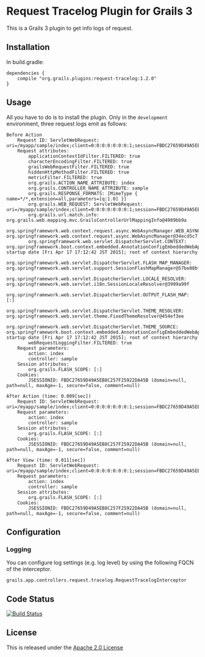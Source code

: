 Request Tracelog Plugin for Grails 3
====================================

This is a Grails 3 plugin to get info logs of request.


Installation
------------

In build.gradle:

    dependencies {
        compile "org.grails.plugins:request-tracelog:1.2.0"
    }


Usage
-----

All you have to do is to install the plugin.
Only in the `development` environment, three request logs emit as follows:

    Before Action
        Request ID: ServletWebRequest: uri=/myapp/sample/index;client=0:0:0:0:0:0:0:1;session=FBDC27659D49A5EB8C257F25922DA45B
        Request attributes:
            applicationContextIdFilter.FILTERED: true
            characterEncodingFilter.FILTERED: true
            grailsWebRequestFilter.FILTERED: true
            hiddenHttpMethodFilter.FILTERED: true
            metricFilter.FILTERED: true
            org.grails.ACTION_NAME_ATTRIBUTE: index
            org.grails.CONTROLLER_NAME_ATTRIBUTE: sample
            org.grails.RESPONSE_FORMATS: [MimeType { name=*/*,extension=all,parameters=[q:1.0] }]
            org.grails.WEB_REQUEST: ServletWebRequest: uri=/myapp/sample/index;client=0:0:0:0:0:0:0:1;session=FBDC27659D49A5EB8C257F25922DA45B
            org.grails.url.match.info: org.grails.web.mapping.mvc.GrailsControllerUrlMappingInfo@4989bb9a
            org.springframework.web.context.request.async.WebAsyncManager.WEB_ASYNC_MANAGER: org.springframework.web.context.request.async.WebAsyncManager@34ecd5c7
            org.springframework.web.servlet.DispatcherServlet.CONTEXT: org.springframework.boot.context.embedded.AnnotationConfigEmbeddedWebApplicationContext@9cd25ff: startup date [Fri Apr 17 17:12:42 JST 2015]; root of context hierarchy
            org.springframework.web.servlet.DispatcherServlet.FLASH_MAP_MANAGER: org.springframework.web.servlet.support.SessionFlashMapManager@57be88bf
            org.springframework.web.servlet.DispatcherServlet.LOCALE_RESOLVER: org.springframework.web.servlet.i18n.SessionLocaleResolver@3999a99f
            org.springframework.web.servlet.DispatcherServlet.OUTPUT_FLASH_MAP: [:]
            org.springframework.web.servlet.DispatcherServlet.THEME_RESOLVER: org.springframework.web.servlet.theme.FixedThemeResolver@454ef3ee
            org.springframework.web.servlet.DispatcherServlet.THEME_SOURCE: org.springframework.boot.context.embedded.AnnotationConfigEmbeddedWebApplicationContext@9cd25ff: startup date [Fri Apr 17 17:12:42 JST 2015]; root of context hierarchy
            webRequestLoggingFilter.FILTERED: true
        Request parameters:
            action: index
            controller: sample
        Session attributes:
            org.grails.FLASH_SCOPE: [:]
        Cookies:
            JSESSIONID: FBDC27659D49A5EB8C257F25922DA45B (domain=null, path=null, maxAge=-1, secure=false, comment=null)

    After Action (time: 0.009[sec])
        Request ID: ServletWebRequest: uri=/myapp/sample/index;client=0:0:0:0:0:0:0:1;session=FBDC27659D49A5EB8C257F25922DA45B
        Request parameters:
            action: index
            controller: sample
        Session attributes:
            org.grails.FLASH_SCOPE: [:]
        Cookies:
            JSESSIONID: FBDC27659D49A5EB8C257F25922DA45B (domain=null, path=null, maxAge=-1, secure=false, comment=null)

    After View (time: 0.011[sec])
        Request ID: ServletWebRequest: uri=/myapp/sample/index;client=0:0:0:0:0:0:0:1;session=FBDC27659D49A5EB8C257F25922DA45B
        Request parameters:
            action: index
            controller: sample
        Session attributes:
            org.grails.FLASH_SCOPE: [:]
        Cookies:
            JSESSIONID: FBDC27659D49A5EB8C257F25922DA45B (domain=null, path=null, maxAge=-1, secure=false, comment=null)


Configuration
-------------

### Logging

You can configure log settings (e.g. log level) by using the following FQCN of the interceptor.

    grails.app.controllers.request.tracelog.RequestTracelogInterceptor


Code Status
-----------

[![Build Status](https://travis-ci.org/nobeans/grails-request-tracelog.svg?branch=master)](https://travis-ci.org/nobeans/grails-request-tracelog)


License
-------

This is released under the [Apache 2.0 License](http://www.apache.org/licenses/LICENSE-2.0)
